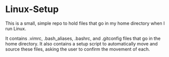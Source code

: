 # Linux-Setup

This is a small, simple repo to hold files that go in my home directory when I run Linux.

It contains .vimrc, .bash_aliases, .bashrc, and .gitconfig files that go in the home directory. It also contains a setup script to automatically move and source these files, asking the user to confirm the movement of each.
